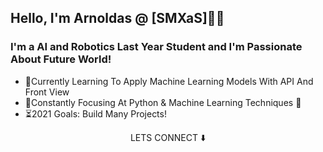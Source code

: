 ## Hello, I'm Arnoldas @ [SMXaS]👨‍💻

### I'm a AI and Robotics Last Year Student and I'm Passionate About Future World!

- 🔨Currently Learning To Apply Machine Learning Models With API And Front View
- 📗Constantly Focusing At Python & Machine Learning Techniques 🐍
- ⏳2021 Goals: Build Many Projects!

<p align="center">
LETS CONNECT ⬇️
</p>
